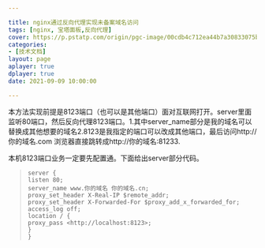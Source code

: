 ```yaml
---

title: nginx通过反向代理实现未备案域名访问
tags: [nginx, 宝塔面板,反向代理]
cover: https://p.pstatp.com/origin/pgc-image/00cdb4c712ea44b7a30833075b0c637d
categories:
- [技术文档]
layout: page
aplayer: true
dplayer: true
date: 2021-09-09 10:00:00

---
```


本方法实现前提是8123端口（也可以是其他端口）面对互联网打开。server里面监听80端口，然后反向代理8123端口。1.其中server_name部分是我的域名可以替换成其他想要的域名2.8123是我指定的端口可以改成其他端口，最后访问http://你的域名.com   浏览器直接跳转成http://你的域名:81233.                  

本机8123端口业务一定要先配置通。下面给出server部分代码。

> ```
> server {
> listen 80;
> server_name www.你的域名 你的域名.cn;
> proxy_set_header X-Real-IP $remote_addr;
> proxy_set_header X-Forwarded-For $proxy_add_x_forwarded_for;
> access_log off;
> location / {
> proxy_pass <http://localhost:8123>;
> }
> }
> ```